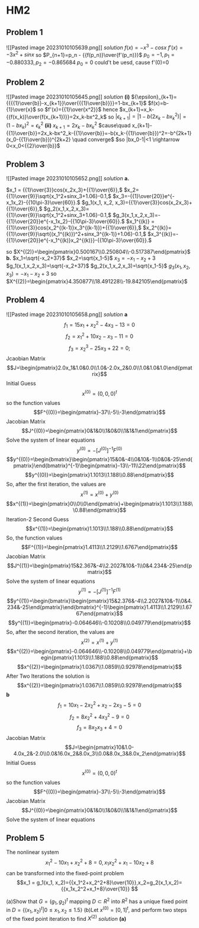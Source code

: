# HM2
## Problem 1
![[Pasted image 20231010105639.png]]
*solution*
$f(x)=-x^3-cosx$
$f'(x)=-3x^2+sinx$
so $P_{n+1}=p_n - {{f(p_n)}\over{f'(p_n)}}$
$p_0=-1, p_1=-0.880333,p_2=-0.865684$
$p_0=0$ could't be uesd, cause f'(0)=0

## Problem 2
![[Pasted image 20231010105645.png]]
*solution*
**(i)**
${\epsilon}_{k+1}={{{{1}\over{b}}-x_{k+1}}\over{{{1}\over{b}}}}=1-bx_{k+1}$
$f(x)=b-{1}\over{x}$   so $f'(x)={{1}\over{x^2}}$
hence $x_{k+1}=x_k-{{f(x_k)}\over{f(x_{k+1})}}=2x_k-bx^2_k$
so $|{\epsilon_{k+1}}|=|1-b(2x_k-bx^2_k)|=(1-bx_k)^2={\epsilon}^2_k$
**(ii)**
$x_{k+1}=2x_k-bx^2_k$
$cause\quad x_{k+1}-{{1}\over{b}}=2x_k-bx^2_k-{{1}\over{b}}=-b(x_k-{{1}\over{b}})^2=-b^{2k+1}(x_0-{{1}\over{b}})^{2k+2} \quad converge$
$so |bx_0-1|<1 \rightarrow 0<x_0<{{2}\over{b}}$
## Problem 3
![[Pasted image 20231010105652.png]]
*solution*
**a.**

$x_1 = {{1}\over{3}}cos(x_2x_3)+{{1}\over{6}},$
$x_2={{1}\over{9}}\sqrt{x_1^2+sinx_3+1.06}-0.1,$
$x_3=-{{1}\over{20}}e^{-x_1x_2}-{{10\pi-3}\over{60}}.$
$g_1(x_1, x_2, x_3)={{1}\over{3}}cos(x_2x_3)+{{1}\over{6}},$
$g_2(x_1,x_2,x_3)={{1}\over{9}}\sqrt{x_1^2+sinx_3+1.06}-0.1,$
$g_3(x_1,x_2,x_3)=-{{1}\over{20}}e^{-x_1x_2}-{{10\pi-3}\over{60}}.$
$x_1^{(k)} = {{1}\over{3}}cos(x_2^{(k-1)}x_3^{(k-1)})+{{1}\over{6}},$
$x_2^{(k)}={{1}\over{9}}\sqrt{(x_1^{(k)})^2+sinx_3^{(k-1)}+1.06}-0.1,$
$x_3^{(k)}=-{{1}\over{20}}e^{-x_1^{(k)}x_2^{(k)}}-{{10\pi-3}\over{60}}.$

so $X^{(2)}=\begin{pmatrix}0.500167\\0.250804\\-0.517387\end{pmatrix}$
**b.**
$x_1=\sqrt{-x_2+37}$
$x_2=\sqrt{x_1-5}$
$x_3=-x_1-x_2+3$
$g_1(x_1,x_2,x_3)=\sqrt{-x_2+37}$
$g_2(x_1,x_2,x_3)=\sqrt{x_1-5}$
$g_3(x_1,x_2,x_3)=-x_1-x_2+3$
so $X^{(2)}=\begin{pmatrix}4.350877\\18.491228\\-19.842105\end{pmatrix}$
## Problem 4
![[Pasted image 20231010105658.png]]
*solution*
**a**
$$f_1=15x_1+x_2^2-4x_3-13=0$$
$$f_2=x_1^2+10x_2-x_3-11=0$$
$$f_3=x_2^3-25x_3+22=0;$$
Jcaobian Matrix
$$J=\begin{pmatrix}2.0x_1&1.0&0.0\\1.0&-2.0x_2&0.0\\1.0&1.0&1.0\end{pmatrix}$$
Initial Guess
$$x^{(0)}=(0,0,0)^t$$
so the function values
$$F^{(0)}=\begin{pmatrix}-37\\-5\\-3\end{pmatrix}$$
Jacobian Matrix
$$J^{(0)}=\begin{pmatrix}0&1&0\\1&0&0\\1&1&1\end{pmatrix}$$
Solve the system of linear equations
$$y^{(0)}=-[J^{(0)}]^{-1}F^{(0)}$$
$$y^{(0)}=\begin{bmatrix}\begin{pmatrix}15&0&-4\\0&10&-1\\0&0&-25\end{pmatrix}\end{bmatrix}^{-1}\begin{pmatrix}-13\\-11\\22\end{pmatrix}$$
$$y^{(0)}=\begin{pmatrix}1.1013\\1.188\\0.88\end{pmatrix}$$
So, after the first iteration, the values are 
$$x^{(1)}=x^{(0)}+y^{(0)}$$
$$x^{(1)}=\begin{pmatrix}0\\0\\0\end{pmatrix}+\begin{pmatrix}1.1013\\1.188\\0.88\end{pmatrix}$$
Iteration-2
Second Guess
$$x^{(1)}=\begin{pmatrix}1.1013\\1.188\\0.88\end{pmatrix}$$
So, the function values
$$F^{(1)}=\begin{pmatrix}1.4113\\1.2129\\1.6767\end{pmatrix}$$
Jacobian Matrix
$$J^{(1)}=\begin{pmatrix}15&2.367&-4\\2.2027&10&-1\\0&4.234&-25\end{pmatrix}$$
Solve the system of linear equations
$$y^{(1)}=-[J^{(1)}]^{-1}F^{(1)}$$
$$y^{(1)}=\begin{bmatrix}\begin{pmatrix}15&2.376&-4\\2.2027&10&-1\\0&4.234&-25\end{pmatrix}\end{bmatrix}^{-1}\begin{pmatrix}1.4113\\1.2129\\1.6767\end{pmatrix}$$
$$y^{(1)}=\begin{pmatrix}-0.064646\\-0.10208\\0.049779\end{pmatrix}$$
So, after the second iteration, the values are 
$$x^{(2)}=x^{(1)}+y^{(1)}$$
$$x^{(2)}=\begin{pmatrix}-0.064646\\-0.10208\\0.049779\end{pmatrix}+\begin{pmatrix}1.1013\\1.188\\0.88\end{pmatrix}$$
$$x^{(2)}=\begin{pmatrix}1.0367\\1.0859\\0.92978\end{pmatrix}$$
After Two Iterations the solution is
$$x^{(2)}=\begin{pmatrix}1.0367\\1.0859\\0.92978\end{pmatrix}$$
**b**
$$f_1=10x_1-2x_2^2+x_2-2x_3-5=0$$
$$f_2=8x_2^2+4x_3^2-9=0$$
$$f_3=8x_2x_3+4=0$$
Jacobian Matrix
$$J=\begin{pmatrix}10&1.0-4.0x_2&-2.0\\0.0&16.0x_2&8.0x_3\\0.0&8.0x_3&8.0x_2\end{pmatrix}$$
Initial Guess
$$x^{(0)}=(0,0,0)^t$$
so the function values
$$F^{(0)}=\begin{pmatrix}-37\\-5\\-3\end{pmatrix}$$
Jacobian Matrix
$$J^{(0)}=\begin{pmatrix}0&1&0\\1&0&0\\1&1&1\end{pmatrix}$$
Solve the system of linear equations














## Problem 5
The nonlinear system
$$x_1^2-10x_1+x_2^2+8=0,  x_1x_2^2+x_1-10x_2+8$$
can be transformed into the fixed-point problem
$$x_1 = g_1(x_1, x_2)={{x_1^2+x_2^2+8}\over{10}},x_2=g_2(x_1,x_2)={{x_1x_2^2+x_1+8}\over{10}} $$

(a)Show that $G = (g_1,g_2)^t$ mapping $D \subset R^2$ into $R^2$ has a unique fixed point in
$D = {\{}(x_1,x_2)^t|0\le{x_1,x_2}\le1.5{\}}$
(b)Let $x^{(0)}=[0,1]^t$, and perform two steps of the fixed point iteration to find $X^{(2)}$
*solution*
**(a)**
